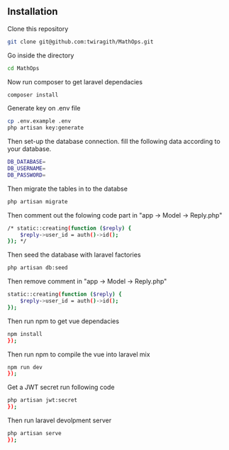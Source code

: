 ## Installation

Clone this repository

```bash
git clone git@github.com:twiragith/MathOps.git
```

Go inside the directory

```bash
cd MathOps
```

Now run composer to get laravel dependacies

```bash
composer install
```

Generate key on .env file

```bash
cp .env.example .env
php artisan key:generate
```
Then set-up the database connection. fill the following data according to your database.

```bash
DB_DATABASE=
DB_USERNAME=
DB_PASSWORD=
```
Then migrate the tables in to the databse
```bash
php artisan migrate
```
Then comment out the folowing code part in "app -> Model -> Reply.php"

```bash
/* static::creating(function ($reply) {
    $reply->user_id = auth()->id();
}); */
```
Then seed the database with laravel factories
```bash
php artisan db:seed
```

Then  remove comment in "app -> Model -> Reply.php"

```bash
static::creating(function ($reply) {
    $reply->user_id = auth()->id();
});
```
Then run npm to get vue dependacies

```bash
npm install
});
```
Then run npm to compile the vue into laravel mix

```bash
npm run dev
});
```
Get a JWT secret run following code
```bash
php artisan jwt:secret
});
```

Then run laravel devolpment server

```bash
php artisan serve
});
```
